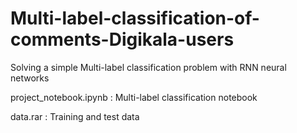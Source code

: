 # Multi-label-classification-of-comments-Digikala-users
Solving a simple Multi-label classification problem with RNN neural networks 

project_notebook.ipynb : Multi-label classification notebook

data.rar : Training and test data
